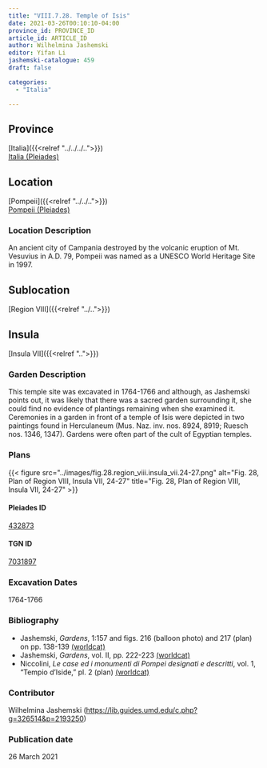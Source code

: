 ```yaml
---
title: "VIII.7.28. Temple of Isis"
date: 2021-03-26T00:10:10-04:00
province_id: PROVINCE_ID
article_id: ARTICLE_ID
author: Wilhelmina Jashemski
editor: Yifan Li
jashemski-catalogue: 459
draft: false

categories:
  - "Italia"

---
```


## Province
[Italia]({{<relref "../../../..">}}) \
[Italia (Pleiades)](https://pleiades.stoa.org/places/1052)

## Location
[Pompeii]({{<relref "../../..">}}) \
[Pompeii (Pleiades)](https://pleiades.stoa.org/places/433032)

### Location Description
An ancient city of Campania destroyed by the volcanic eruption of Mt. Vesuvius in A.D. 79, Pompeii was named as a UNESCO World Heritage Site in 1997.

## Sublocation
[Region VIII]({{<relref "../..">}})

## Insula
[Insula VII]({{<relref "..">}})

### Garden Description
This temple site was excavated in 1764-1766 and although, as Jashemski points out, it was likely that there was a sacred garden surrounding it, she could find no evidence of plantings remaining when she examined it. Ceremonies in a garden in front of a temple of Isis were depicted in two paintings found in Herculaneum (Mus. Naz. inv. nos. 8924, 8919; Ruesch nos. 1346, 1347). Gardens were often part of the cult of Egyptian temples.

### Plans
{{< figure src="../images/fig.28.region_viii.insula_vii.24-27.png" alt="Fig. 28, Plan of Region VIII, Insula VII, 24-27" title="Fig. 28, Plan of Region VIII, Insula VII, 24-27" >}}

#### Pleiades ID
[432873](https://pleiades.stoa.org/places/538911200)

#### TGN ID
[7031897](http://vocab.getty.edu/page/tgn/2053030)

###  Excavation Dates
1764-1766

### Bibliography
* Jashemski, *Gardens*, 1:157 and figs. 216 (balloon photo) and 217 (plan) on pp. 138-139 [(worldcat)](http://www.worldcat.org/oclc/1047945215)
* Jashemski, *Gardens*, vol. II, pp. 222-223 [(worldcat)](http://www.worldcat.org/oclc/1113367431)
* Niccolini, *Le case ed i monumenti di Pompei designati e descritti*, vol. 1, “Tempio d’Iside,” pl. 2 (plan) [(worldcat)](http://www.worldcat.org/oclc/906755593)

### Contributor
Wilhelmina Jashemski (https://lib.guides.umd.edu/c.php?g=326514&p=2193250)

### Publication date
26 March 2021
